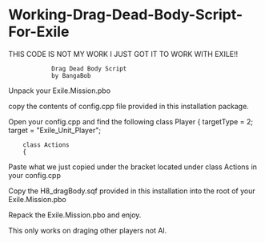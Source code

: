 # Working-Drag-Dead-Body-Script-For-Exile

THIS CODE IS NOT MY WORK I JUST GOT IT TO WORK WITH EXILE!! 

				Drag Dead Body Script
				by BangaBob

Unpack your Exile.Mission.pbo

copy the contents of config.cpp file provided in this installation package.

Open your config.cpp and find the following
	class Player 
	{
		targetType = 2;
		target = "Exile_Unit_Player";

		class Actions 
		{

Paste what we just copied under the bracket located under class Actions in your config.cpp

Copy the H8_dragBody.sqf provided in this installation into the root of your Exile.Mission.pbo

Repack the Exile.Mission.pbo and enjoy.

This only works on draging other players not AI.
